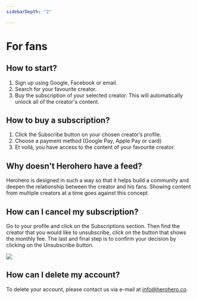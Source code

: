```yaml
---
sidebarDepth: "2"

---
```

# For fans

## How to start?

1. Sign up using Google, Facebook or email.
2. Search for your favourite creator.
3. Buy the subscription of your selected creator. This will automatically unlock all of the creator's content.

## How to buy a subscription?

1. Click the Subscribe button on your chosen creator’s profile.
2. Choose a payment method (Google Pay, Apple Pay or card)
3. Et voilà, you have access to the content of your favourite creator.

## Why doesn't Herohero have a feed?

Herohero is designed in such a way so that it helps build a community and deepen the relationship between the creator and his fans. Showing content from multiple creators at a time goes against this concept.

## How can I cancel my subscription?

Go to your profile and click on the Subscriptions section. Then find the creator that you would like to unsubscribe, click on the button that shows the monthly fee. The last and final step is to confirm your decision by clicking on the Unsubscribe button.

![](/images/1-1.png)

## How can I delete my account?

To delete your account, please contact us via e-mail at info@herohero.co.
